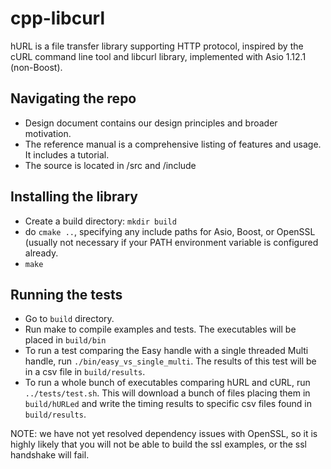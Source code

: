 # cpp-libcurl
hURL is a file transfer library supporting HTTP protocol, inspired by the cURL command line tool and libcurl library, implemented with Asio 1.12.1 (non-Boost).

## Navigating the repo
- Design document contains our design principles and broader motivation.
- The reference manual is a comprehensive listing of features and usage. It includes a tutorial.
- The source is located in /src and /include

## Installing the library
- Create a build directory: `mkdir build`
- do `cmake ..`, specifying any include paths for Asio, Boost, or OpenSSL (usually not necessary if your PATH environment variable is configured already.
- `make`

## Running the tests
- Go to `build` directory.
- Run make to compile examples and tests. The executables will be placed in `build/bin`
- To run a test comparing the Easy handle with a single threaded Multi handle, run `./bin/easy_vs_single_multi`. The results of this test will be in a csv file in `build/results`.
- To run a whole bunch of executables comparing hURL and cURL, run `../tests/test.sh`.
This will download a bunch of files placing them in `build/hURLed` and write the timing results to specific csv files found in `build/results`.

NOTE: we have not yet resolved dependency issues with OpenSSL, so it is highly likely that you will not be able to build the ssl examples, or the ssl handshake will fail.
